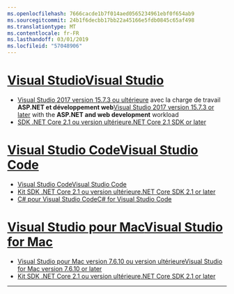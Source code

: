 ```yaml
---
ms.openlocfilehash: 7666cacde1b7f014aed0565234961ebf0f654ab9
ms.sourcegitcommit: 24b1f6decbb17bb22a45166e5fdb0845c65af498
ms.translationtype: MT
ms.contentlocale: fr-FR
ms.lasthandoff: 03/01/2019
ms.locfileid: "57048906"
---
```

# <a name="visual-studiotabvisual-studio"></a>[<span data-ttu-id="8c08d-101">Visual Studio</span><span class="sxs-lookup"><span data-stu-id="8c08d-101">Visual Studio</span></span>](#tab/visual-studio)

* <span data-ttu-id="8c08d-102">[Visual Studio 2017 version 15.7.3 ou ultérieure](https://www.visualstudio.com/downloads/?utm_medium=microsoft&utm_source=docs.microsoft.com&utm_campaign=button+cta&utm_content=download+vs2017) avec la charge de travail **ASP.NET et développement web**</span><span class="sxs-lookup"><span data-stu-id="8c08d-102">[Visual Studio 2017 version 15.7.3 or later](https://www.visualstudio.com/downloads/?utm_medium=microsoft&utm_source=docs.microsoft.com&utm_campaign=button+cta&utm_content=download+vs2017) with the **ASP.NET and web development** workload</span></span>
* [<span data-ttu-id="8c08d-103">SDK .NET Core 2.1 ou version ultérieure</span><span class="sxs-lookup"><span data-stu-id="8c08d-103">.NET Core 2.1 SDK or later</span></span>](https://www.microsoft.com/net/download/windows)

# <a name="visual-studio-codetabvisual-studio-code"></a>[<span data-ttu-id="8c08d-104">Visual Studio Code</span><span class="sxs-lookup"><span data-stu-id="8c08d-104">Visual Studio Code</span></span>](#tab/visual-studio-code)

* [<span data-ttu-id="8c08d-105">Visual Studio Code</span><span class="sxs-lookup"><span data-stu-id="8c08d-105">Visual Studio Code</span></span>](https://code.visualstudio.com/download)
* [<span data-ttu-id="8c08d-106">Kit SDK .NET Core 2.1 ou version ultérieure</span><span class="sxs-lookup"><span data-stu-id="8c08d-106">.NET Core SDK 2.1 or later</span></span>](https://www.microsoft.com/net/download/all)
* [<span data-ttu-id="8c08d-107">C# pour Visual Studio Code</span><span class="sxs-lookup"><span data-stu-id="8c08d-107">C# for Visual Studio Code</span></span>](https://marketplace.visualstudio.com/items?itemName=ms-vscode.csharp)

# <a name="visual-studio-for-mactabvisual-studio-mac"></a>[<span data-ttu-id="8c08d-108">Visual Studio pour Mac</span><span class="sxs-lookup"><span data-stu-id="8c08d-108">Visual Studio for Mac</span></span>](#tab/visual-studio-mac)

* [<span data-ttu-id="8c08d-109">Visual Studio pour Mac version 7.6.10 ou version ultérieure</span><span class="sxs-lookup"><span data-stu-id="8c08d-109">Visual Studio for Mac version 7.6.10 or later</span></span>](https://www.visualstudio.com/downloads/)
* [<span data-ttu-id="8c08d-110">Kit SDK .NET Core 2.1 ou version ultérieure</span><span class="sxs-lookup"><span data-stu-id="8c08d-110">.NET Core SDK 2.1 or later</span></span>](https://www.microsoft.com/net/download/all)

---